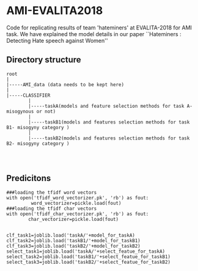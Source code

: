 # AMI-EVALITA2018
Code for replicating results of team 'hateminers' at EVALITA-2018 for AMI task. We have explained the model details in our paper ``Hateminers : Detecting Hate speech against Women''

## Directory structure
```
root
|
|-----AMI_data (data needs to be kept here) 
|
|-----CLASSIFIER
		|
		|-----taskA(models and feature selection methods for task A- misogynous or not)
		|
		|-----taskB1(models and features selection methods for task B1- misogyny category )
		|
		|-----taskB2(models and features selection methods for task B2- misogyny category )
		



```
## Predicitons


```
###loading the tfidf word vectors
with open('tfidf_word_vectorizer.pk', 'rb') as fout:
         word_vectorizer=pickle.load(fout)
###loading the tfidf char vectors
with open('tfidf_char_vectorizer.pk', 'rb') as fout:
        char_vectorizer=pickle.load(fout)


clf_task1=joblib.load('taskA/'+model_for_taskA)
clf_task2=joblib.load('taskB1/'+model_for_taskB1)
clf_task3=joblib.load('taskB2/'+model_for_taskB2)
select_task1=joblib.load('taskA/'+select_featue_for_taskA)
select_task2=joblib.load('taskB1/'+select_featue_for_taskB1)
select_task3=joblib.load('taskB2/'+select_featue_for_taskB2)

```
